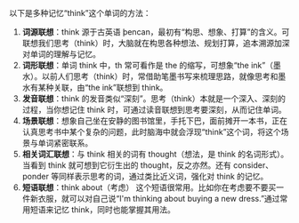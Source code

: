 以下是多种记忆“think”这个单词的方法：
1. **词源联想**：think 源于古英语 þencan，最初有“构思、想象、打算”的含义。可联想我们思考（think）时，大脑就在构思各种想法、规划打算，追本溯源加深对单词的理解与记忆。
2. **词形联想**：单词 think 中，th 常可看作是 the 的缩写，可想象“the ink”（墨水）。以前人们思考（think）时，常借助笔墨书写来梳理思路，就像思考和墨水有某种关联，由“the ink”联想到 think。
3. **发音联想**：think 的发音类似“深刻”。思考（think）本就是一个深入、深刻的过程，当你想记住 think 时，可通过读音联想到思考要深刻，从而记住单词。
4. **场景联想**：想象自己坐在安静的图书馆里，手托下巴，面前摊开一本书，正在认真思考书中某个复杂的问题，此时脑海中就会浮现“think”这个词，将这个场景与单词紧密联系。
5. **相关词汇联想**：与 think 相关的词有 thought（想法，是 think 的名词形式）。当看到 think 就可想到它衍生出的 thought，反之亦然。还有 consider、ponder 等同样表示思考的词，通过类比近义词，强化对 think 的记忆。
6. **短语联想**：think about（考虑） 这个短语很常用。比如你在考虑要不要买一件新衣服，就可以对自己说“I'm thinking about buying a new dress.”通过常用短语来记忆 think，同时也能掌握其用法。 